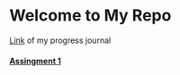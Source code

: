 # Welcome to My Repo
[Link](https://elifbayindir.github.io/boun01-elifbayindir/) of my progress journal 
#### [Assingment 1](/files/hw1.html)
